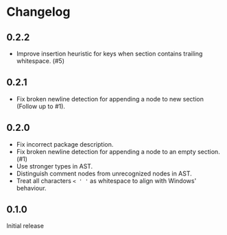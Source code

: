 # Changelog
## 0.2.2
* Improve insertion heuristic for keys when section contains trailing whitespace. (#5)

## 0.2.1
* Fix broken newline detection for appending a node to new section (Follow up to #1).

## 0.2.0
* Fix incorrect package description.
* Fix broken newline detection for appending a node to an empty section. (#1)
* Use stronger types in AST.
* Distinguish comment nodes from unrecognized nodes in AST.
* Treat all characters `< ' '` as whitespace to align with Windows' behaviour.

## 0.1.0
Initial release
